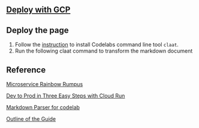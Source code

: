 ## [Deploy with GCP](https://kangyuw.gitlab.io/cloudrun-guide/#0)

## Deploy the page

1. Follow the [instruction](https://github.com/googlecodelabs/tools/tree/master/claat) to install Codelabs command line tool ```claat```.
2. Run the following claat command to transform the markdown document 

## Reference

[Microservice Rainbow Rumpus](https://codelabs.developers.google.com/codelabs/rainbowrumpus#0)

[Dev to Prod in Three Easy Steps with Cloud Run](https://codelabs.developers.google.com/codelabs/cloud-run-dev2prod#0)

[Markdown Parser for codelab](https://github.com/googlecodelabs/tools/tree/master/claat/parser/md)

[Outline of the Guide](https://docs.google.com/document/d/1wq2MpbXVPPyElP2odgHwyhIIGlX-5dsi45THzOAwuCI/)
